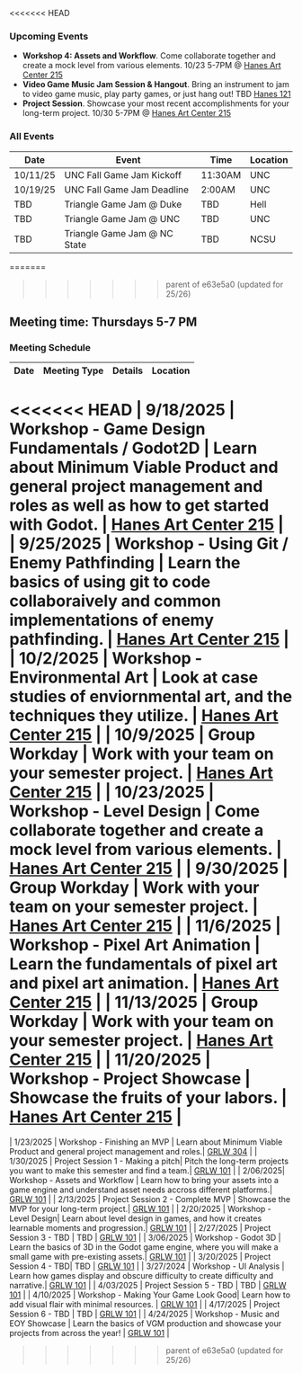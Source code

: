 <<<<<<< HEAD
### Upcoming Events
- **Workshop 4: Assets and Workflow**. Come collaborate together and create a mock level from various elements. 10/23 5-7PM @ [Hanes Art Center 215](https://www.google.com/maps/place/Hanes+Art+Center,+Chapel+Hill,+NC+27514/@35.9121998,-79.0571989,588m/data=!3m2!1e3!4b1!4m6!3m5!1s0x89acc2e7ea663ce3:0x74eaf66675cb8647!8m2!3d35.9121955!4d-79.054624!16s%2Fg%2F1tfn3l_0!5m1!1e2?entry=ttu&g_ep=EgoyMDI1MTAxOS4wIKXMDSoASAFQAw%3D%3D)
- **Video Game Music Jam Session & Hangout**. Bring an instrument to jam to video game music, play party games, or just hang out! TBD  [Hanes 121](https://www.google.com/maps/place/Hanes+Art+Center,+Chapel+Hill,+NC+27514/@35.9121955,-79.0571989,17z/data=!3m1!4b1!4m6!3m5!1s0x89acc2e7ea663ce3:0x74eaf66675cb8647!8m2!3d35.9121955!4d-79.054624!16s%2Fg%2F1tfn3l_0?entry=ttu&g_ep=EgoyMDI1MDEyOC4wIKXMDSoJLDEwMjExMjM0SAFQAw%3D%3D) 
- **Project Session**. Showcase your most recent accomplishments for your long-term project. 10/30 5-7PM @ [Hanes Art Center 215](https://www.google.com/maps/place/Hanes+Art+Center,+Chapel+Hill,+NC+27514/@35.9121998,-79.0571989,588m/data=!3m2!1e3!4b1!4m6!3m5!1s0x89acc2e7ea663ce3:0x74eaf66675cb8647!8m2!3d35.9121955!4d-79.054624!16s%2Fg%2F1tfn3l_0!5m1!1e2?entry=ttu&g_ep=EgoyMDI1MTAxOS4wIKXMDSoASAFQAw%3D%3D)

### All Events

| **Date** | **Event** |**Time**| **Location** |
| --- | --- | --- | --- |
|10/11/25 | UNC Fall Game Jam Kickoff | 11:30AM | UNC |
|10/19/25 | UNC Fall Game Jam Deadline | 2:00AM | UNC |
|TBD | Triangle Game Jam @ Duke | TBD | Hell |
|TBD | Triangle Game Jam @ UNC | TBD | UNC |
|TBD | Triangle Game Jam @ NC State | TBD | NCSU |

=======
>>>>>>> parent of e63e5a0 (updated for 25/26)
## Meeting time: Thursdays 5-7 PM  
### Meeting Schedule

| **Date** | **Meeting Type** | **Details** | **Location** | 
| --- | --- | --- | ---: | 
<<<<<<< HEAD
| 9/18/2025 | Workshop - Game Design Fundamentals / Godot2D | Learn about Minimum Viable Product and general project management and roles as well as how to get started with Godot. | [Hanes Art Center 215](https://www.google.com/maps/place/Hanes+Art+Center,+Chapel+Hill,+NC+27514/@35.9121998,-79.0571989,588m/data=!3m2!1e3!4b1!4m6!3m5!1s0x89acc2e7ea663ce3:0x74eaf66675cb8647!8m2!3d35.9121955!4d-79.054624!16s%2Fg%2F1tfn3l_0!5m1!1e2?entry=ttu&g_ep=EgoyMDI1MTAxOS4wIKXMDSoASAFQAw%3D%3D) |
| 9/25/2025 | Workshop - Using Git / Enemy Pathfinding | Learn the basics of using git to code collaboraively and common implementations of enemy pathfinding. | [Hanes Art Center 215](https://www.google.com/maps/place/Hanes+Art+Center,+Chapel+Hill,+NC+27514/@35.9121998,-79.0571989,588m/data=!3m2!1e3!4b1!4m6!3m5!1s0x89acc2e7ea663ce3:0x74eaf66675cb8647!8m2!3d35.9121955!4d-79.054624!16s%2Fg%2F1tfn3l_0!5m1!1e2?entry=ttu&g_ep=EgoyMDI1MTAxOS4wIKXMDSoASAFQAw%3D%3D) |
| 10/2/2025 | Workshop - Environmental Art | Look at case studies of enviornmental art, and the techniques they utilize. | [Hanes Art Center 215](https://www.google.com/maps/place/Hanes+Art+Center,+Chapel+Hill,+NC+27514/@35.9121998,-79.0571989,588m/data=!3m2!1e3!4b1!4m6!3m5!1s0x89acc2e7ea663ce3:0x74eaf66675cb8647!8m2!3d35.9121955!4d-79.054624!16s%2Fg%2F1tfn3l_0!5m1!1e2?entry=ttu&g_ep=EgoyMDI1MTAxOS4wIKXMDSoASAFQAw%3D%3D) |
| 10/9/2025 | Group Workday | Work with your team on your semester project. | [Hanes Art Center 215](https://www.google.com/maps/place/Hanes+Art+Center,+Chapel+Hill,+NC+27514/@35.9121998,-79.0571989,588m/data=!3m2!1e3!4b1!4m6!3m5!1s0x89acc2e7ea663ce3:0x74eaf66675cb8647!8m2!3d35.9121955!4d-79.054624!16s%2Fg%2F1tfn3l_0!5m1!1e2?entry=ttu&g_ep=EgoyMDI1MTAxOS4wIKXMDSoASAFQAw%3D%3D) |
| 10/23/2025 | Workshop - Level Design | Come collaborate together and create a mock level from various elements. | [Hanes Art Center 215](https://www.google.com/maps/place/Hanes+Art+Center,+Chapel+Hill,+NC+27514/@35.9121998,-79.0571989,588m/data=!3m2!1e3!4b1!4m6!3m5!1s0x89acc2e7ea663ce3:0x74eaf66675cb8647!8m2!3d35.9121955!4d-79.054624!16s%2Fg%2F1tfn3l_0!5m1!1e2?entry=ttu&g_ep=EgoyMDI1MTAxOS4wIKXMDSoASAFQAw%3D%3D) |
| 9/30/2025 | Group Workday | Work with your team on your semester project. | [Hanes Art Center 215](https://www.google.com/maps/place/Hanes+Art+Center,+Chapel+Hill,+NC+27514/@35.9121998,-79.0571989,588m/data=!3m2!1e3!4b1!4m6!3m5!1s0x89acc2e7ea663ce3:0x74eaf66675cb8647!8m2!3d35.9121955!4d-79.054624!16s%2Fg%2F1tfn3l_0!5m1!1e2?entry=ttu&g_ep=EgoyMDI1MTAxOS4wIKXMDSoASAFQAw%3D%3D) |
| 11/6/2025 | Workshop - Pixel Art Animation | Learn the fundamentals of pixel art and pixel art animation. | [Hanes Art Center 215](https://www.google.com/maps/place/Hanes+Art+Center,+Chapel+Hill,+NC+27514/@35.9121998,-79.0571989,588m/data=!3m2!1e3!4b1!4m6!3m5!1s0x89acc2e7ea663ce3:0x74eaf66675cb8647!8m2!3d35.9121955!4d-79.054624!16s%2Fg%2F1tfn3l_0!5m1!1e2?entry=ttu&g_ep=EgoyMDI1MTAxOS4wIKXMDSoASAFQAw%3D%3D) |
| 11/13/2025 | Group Workday | Work with your team on your semester project. | [Hanes Art Center 215](https://www.google.com/maps/place/Hanes+Art+Center,+Chapel+Hill,+NC+27514/@35.9121998,-79.0571989,588m/data=!3m2!1e3!4b1!4m6!3m5!1s0x89acc2e7ea663ce3:0x74eaf66675cb8647!8m2!3d35.9121955!4d-79.054624!16s%2Fg%2F1tfn3l_0!5m1!1e2?entry=ttu&g_ep=EgoyMDI1MTAxOS4wIKXMDSoASAFQAw%3D%3D) |
| 11/20/2025 | Workshop - Project Showcase | Showcase the fruits of your labors. | [Hanes Art Center 215](https://www.google.com/maps/place/Hanes+Art+Center,+Chapel+Hill,+NC+27514/@35.9121998,-79.0571989,588m/data=!3m2!1e3!4b1!4m6!3m5!1s0x89acc2e7ea663ce3:0x74eaf66675cb8647!8m2!3d35.9121955!4d-79.054624!16s%2Fg%2F1tfn3l_0!5m1!1e2?entry=ttu&g_ep=EgoyMDI1MTAxOS4wIKXMDSoASAFQAw%3D%3D) |
=======
| 1/23/2025 | Workshop - Finishing an MVP | Learn about Minimum Viable Product and general project management and roles.| [GRLW 304](https://www.google.com/maps/place/Greenlaw+Hall/@35.9100893,-79.0560896,959m/data=!3m1!1e3!4m6!3m5!1s0x89acc2e90a37f625:0x76e0e063cc27832b!8m2!3d35.9103597!4d-79.049237!16s%2Fg%2F11hbpqyd_s?entry=ttu&g_ep=EgoyMDI1MDEyMC4wIKXMDSoASAFQAw%3D%3D) | 
| 1/30/2025 | Project Session 1 - Making a pitch| Pitch the long-term projects you want to make this semester and find a team.| [GRLW 101](https://www.google.com/maps/place/Greenlaw+Hall/@35.9100893,-79.0560896,959m/data=!3m1!1e3!4m6!3m5!1s0x89acc2e90a37f625:0x76e0e063cc27832b!8m2!3d35.9103597!4d-79.049237!16s%2Fg%2F11hbpqyd_s?entry=ttu&g_ep=EgoyMDI1MDEyMC4wIKXMDSoASAFQAw%3D%3D) | 
| 2/06/2025| Workshop - Assets and Workflow | Learn how to bring your assets into a game engine and understand asset needs accross different platforms.| [GRLW 101](https://www.google.com/maps/place/Greenlaw+Hall/@35.9100893,-79.0560896,959m/data=!3m1!1e3!4m6!3m5!1s0x89acc2e90a37f625:0x76e0e063cc27832b!8m2!3d35.9103597!4d-79.049237!16s%2Fg%2F11hbpqyd_s?entry=ttu&g_ep=EgoyMDI1MDEyMC4wIKXMDSoASAFQAw%3D%3D)  | 
| 2/13/2025 | Project Session 2 - Complete MVP | Showcase the MVP for your long-term project.| [GRLW 101](https://www.google.com/maps/place/Greenlaw+Hall/@35.9100893,-79.0560896,959m/data=!3m1!1e3!4m6!3m5!1s0x89acc2e90a37f625:0x76e0e063cc27832b!8m2!3d35.9103597!4d-79.049237!16s%2Fg%2F11hbpqyd_s?entry=ttu&g_ep=EgoyMDI1MDEyMC4wIKXMDSoASAFQAw%3D%3D)  | 
| 2/20/2025 | Workshop - Level Design| Learn about level design in games, and how it creates learnable moments and progression.| [GRLW 101](https://www.google.com/maps/place/Greenlaw+Hall/@35.9100893,-79.0560896,959m/data=!3m1!1e3!4m6!3m5!1s0x89acc2e90a37f625:0x76e0e063cc27832b!8m2!3d35.9103597!4d-79.049237!16s%2Fg%2F11hbpqyd_s?entry=ttu&g_ep=EgoyMDI1MDEyMC4wIKXMDSoASAFQAw%3D%3D)  | 
| 2/27/2025 | Project Session 3 - TBD | TBD | [GRLW 101](https://www.google.com/maps/place/Greenlaw+Hall/@35.9100893,-79.0560896,959m/data=!3m1!1e3!4m6!3m5!1s0x89acc2e90a37f625:0x76e0e063cc27832b!8m2!3d35.9103597!4d-79.049237!16s%2Fg%2F11hbpqyd_s?entry=ttu&g_ep=EgoyMDI1MDEyMC4wIKXMDSoASAFQAw%3D%3D) | 
| 3/06/2025 | Workshop - Godot 3D | Learn the basics of 3D in the Godot game engine, where you will make a small game with pre-existing assets.| [GRLW 101](https://www.google.com/maps/place/Greenlaw+Hall/@35.9100893,-79.0560896,959m/data=!3m1!1e3!4m6!3m5!1s0x89acc2e90a37f625:0x76e0e063cc27832b!8m2!3d35.9103597!4d-79.049237!16s%2Fg%2F11hbpqyd_s?entry=ttu&g_ep=EgoyMDI1MDEyMC4wIKXMDSoASAFQAw%3D%3D)  | 
| 3/20/2025 | Project Session 4 - TBD| TBD | [GRLW 101](https://www.google.com/maps/place/Greenlaw+Hall/@35.9100893,-79.0560896,959m/data=!3m1!1e3!4m6!3m5!1s0x89acc2e90a37f625:0x76e0e063cc27832b!8m2!3d35.9103597!4d-79.049237!16s%2Fg%2F11hbpqyd_s?entry=ttu&g_ep=EgoyMDI1MDEyMC4wIKXMDSoASAFQAw%3D%3D)  | 
| 3/27/2024 | Workshop - UI Analysis | Learn how games display and obscure difficulty to create difficulty and narrative.| [GRLW 101](https://www.google.com/maps/place/Greenlaw+Hall/@35.9100893,-79.0560896,959m/data=!3m1!1e3!4m6!3m5!1s0x89acc2e90a37f625:0x76e0e063cc27832b!8m2!3d35.9103597!4d-79.049237!16s%2Fg%2F11hbpqyd_s?entry=ttu&g_ep=EgoyMDI1MDEyMC4wIKXMDSoASAFQAw%3D%3D)  | 
| 4/03/2025 | Project Session 5 - TBD | TBD | [GRLW 101](https://www.google.com/maps/place/Greenlaw+Hall/@35.9100893,-79.0560896,959m/data=!3m1!1e3!4m6!3m5!1s0x89acc2e90a37f625:0x76e0e063cc27832b!8m2!3d35.9103597!4d-79.049237!16s%2Fg%2F11hbpqyd_s?entry=ttu&g_ep=EgoyMDI1MDEyMC4wIKXMDSoASAFQAw%3D%3D)  | 
| 4/10/2025 | Workshop - Making Your Game Look Good| Learn how to add visual flair with minimal resources. | [GRLW 101](https://www.google.com/maps/place/Greenlaw+Hall/@35.9100893,-79.0560896,959m/data=!3m1!1e3!4m6!3m5!1s0x89acc2e90a37f625:0x76e0e063cc27832b!8m2!3d35.9103597!4d-79.049237!16s%2Fg%2F11hbpqyd_s?entry=ttu&g_ep=EgoyMDI1MDEyMC4wIKXMDSoASAFQAw%3D%3D)  | 
| 4/17/2025 | Project Session 6 - TBD | TBD | [GRLW 101](https://www.google.com/maps/place/Greenlaw+Hall/@35.9100893,-79.0560896,959m/data=!3m1!1e3!4m6!3m5!1s0x89acc2e90a37f625:0x76e0e063cc27832b!8m2!3d35.9103597!4d-79.049237!16s%2Fg%2F11hbpqyd_s?entry=ttu&g_ep=EgoyMDI1MDEyMC4wIKXMDSoASAFQAw%3D%3D)  | 
| 4/24/2025 | Workshop - Music and EOY Showcase | Learn the basics of VGM production and showcase your projects from across the year! | [GRLW 101](https://www.google.com/maps/place/Greenlaw+Hall/@35.9100893,-79.0560896,959m/data=!3m1!1e3!4m6!3m5!1s0x89acc2e90a37f625:0x76e0e063cc27832b!8m2!3d35.9103597!4d-79.049237!16s%2Fg%2F11hbpqyd_s?entry=ttu&g_ep=EgoyMDI1MDEyMC4wIKXMDSoASAFQAw%3D%3D)  |
>>>>>>> parent of e63e5a0 (updated for 25/26)
